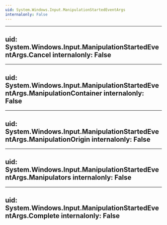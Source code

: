 ```yaml
---
uid: System.Windows.Input.ManipulationStartedEventArgs
internalonly: False
---
```


---
uid: System.Windows.Input.ManipulationStartedEventArgs.Cancel
internalonly: False
---

---
uid: System.Windows.Input.ManipulationStartedEventArgs.ManipulationContainer
internalonly: False
---

---
uid: System.Windows.Input.ManipulationStartedEventArgs.ManipulationOrigin
internalonly: False
---

---
uid: System.Windows.Input.ManipulationStartedEventArgs.Manipulators
internalonly: False
---

---
uid: System.Windows.Input.ManipulationStartedEventArgs.Complete
internalonly: False
---
